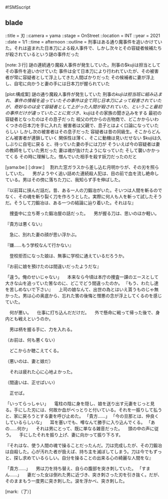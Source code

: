 #!SMSscript

## blade

::title = 刃
::camera = yama
::stage = OnStreet
::location = INT
::year = 2021
::date = 1/1
::time = afternoon
::outline = 刑事はある通り魔事件を追いかけていた。それは盗まれた日本刀による殺人事件で、しかし次々とその容疑者候補たちが殺されているという謎の事件だった

[note:３行]
謎の連続通り魔殺人事件が発生していた。刑事の$kujiは担当としてその事件を追いかけていた
事件は全て日本刀により行われていたが、その被害者が常に容疑者として浮上してきた人間ばかりだった
その候補者に妻が浮上し、自宅に向かうと妻の手には日本刀が握られていた

[plot:構成案]
謎の通り魔殺人事件が発生していた
刑事の$kujiは担当班に組み込まれ、事件の情報を追っていた
その事件は全て同じ日本刀によって殺害されていたが、奇妙なのは全て容疑者として上がった人間が殺されていた、ということ
最初の事件だけが違っていたことに気づき、$kujiはその家族の聞き込みをする
最初の容疑者となったのはその息子だった
祖父の代からの古物商で、どこかからいわくつきの日本刀を手に入れた
被害者は父親で、息子とはよく口論になっていたらしい
しかし次の被害者はその息子だった
容疑者は昔の同級生。そこからどんどん被害者が連鎖していく
関係性は薄く、そこに動機は見いだせない
$kujiは久しぶりに自宅に戻る
と、待っていた妻の手には刀が
そういえば今の容疑者は妻の教師をしていた男だった
妻は魂が抜けたようになっていた
そして襲いかかってくる
その時に理解した。憎んでいた相手を殺す妖刀だったのだと

[yama:be:]
[:draw:]
　割れた窓ガラスから差し込む月明かりが、その刃を照らしていた。
　男がようやく追い詰めた連続殺人犯は、目の前で血を流し絶命している。男はその傍に落ちた刀に、我知らず手を伸ばした。

『以前耳に挟んだ話だ。昔、ある一人の刀鍛冶がいた。そいつは人間を斬るのでなく、その魂を斬り裂く刀を作ろうとした。実際に何人も人を斬って試したそうだ。そうして刀鍛冶は、ある一つの結論に辿り着いた。それはな』

　捜査中に立ち寄った鍛冶屋の話だった。
　男が握る刀は、思いのほか軽い。

『貴方は悪くない』

　急に、別れた妻の顔が思い浮かぶ。

『嫌……もう学校なんて行かない』

　登校拒否になった娘は、無事に学校に通えているだろうか。

『お前に娘を預けたのは間違いだったようだな』

「違う。俺のせいじゃない」
　本来なら今頃は本庁の捜査一課のエースとして大きな山を追っていた筈なのに、どこでどう間違ったのか。
『もう、わたし達を苦しめないで下さい』
　上司の娘なんて、出世の為とはいえ貰うものじゃ無かった。男は心の奥底から、忘れた筈の後悔と憎悪の念が浮上してくるのを感じていた。

　何が悪い。
　仕事に打ち込んだだけだ。
　外で懸命に戦って帰った後で、身内とも戦えというのか。

　男は柄を握る手に、力を入れる。

（お前は、何も悪くない）

　どこからか聴こえてくる。

（悪いのは、妻と娘だ）

　それは疲れた心に心地よかった。

（間違いは、正せばいい）

　正せば。

「いってらっしゃい」
　電柱の陰に身を隠し、娘を送り出す元妻をじっと見る。手にした刃には、何故か血がべっとりと付いている。それを一振りして払うと、家に戻ろうとする妻を呼び止めた。
「貴方……」
「今の旦那とは、仲良くしているらしいな」
　耳を塞いでも、噂なんて勝手に入り込んでくる。
「あの……何か」
　それは男にとって、既に単なる雑音だった。
　頭の中の声に従う。
　手にしたそれを振り上げ、妻に向かって振り下ろす。

『それはな、使う人間の魂で操ることだったんだ。刀は完成したが、その刀鍛冶は自殺した。心が汚れた者が扱えば、持ち主を滅ぼしてしまう。刀は今でもずっと、探し求めているらしい。自分を操ることの出来る心の綺麗な人間をな』

「貴方……」
　男は刀を持ち替え、自らの腹部を突き刺していた。
「すまん……」
　妻だった女は倒れた男に近づき、突き刺さった刃を引き抜く。だが、そのままもう一度男に突き刺した。涙を浮かべ、突き刺した。

[mark:（了）]

